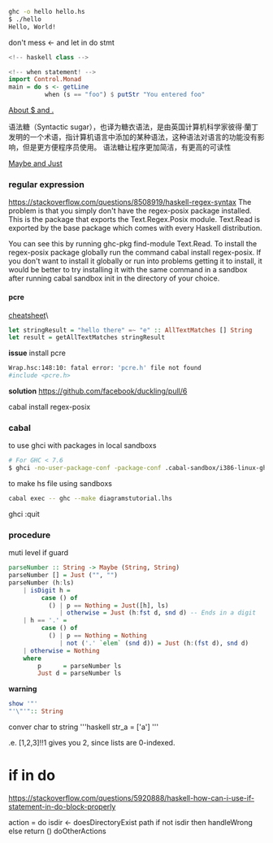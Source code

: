 ```bash
ghc -o hello hello.hs
$ ./hello
Hello, World!
```


don't mess <- and let in do stmt


```haskell
<!-- haskell class -->
```


```haskell
<!-- when statement! -->
import Control.Monad
main = do s <- getLine
          when (s == "foo") $ putStr "You entered foo"
```

[About $ and .](https://stackoverflow.com/questions/940382/what-is-the-difference-between-dot-and-dollar-sign)


语法糖（Syntactic sugar），也译为糖衣语法，是由英国计算机科学家彼得·蘭丁发明的一个术语，指计算机语言中添加的某种语法，这种语法对语言的功能没有影响，但是更方便程序员使用。 语法糖让程序更加简洁，有更高的可读性


[Maybe and Just](https://stackoverflow.com/questions/18808258/what-does-the-just-syntax-mean-in-haskell)


### regular expression
https://stackoverflow.com/questions/8508919/haskell-regex-syntax
The problem is that you simply don't have the regex-posix package installed. This is the package that exports the Text.Regex.Posix module.  Text.Read is exported by the base package which comes with every Haskell distribution.

You can see this by running ghc-pkg find-module Text.Read. To install the regex-posix package globally run the command cabal install regex-posix. If you don't want to install it globally or run into problems getting it to install, it would be better to try installing it with the same command in a sandbox after running cabal sandbox init in the directory of your choice.

#### pcre
[cheatsheet](https://www.debuggex.com/cheatsheet/regex/pcre)\
```haskell
let stringResult = "hello there" =~ "e" :: AllTextMatches [] String
let result = getAllTextMatches stringResult
```
**issue**
install pcre 
```bash
Wrap.hsc:148:10: fatal error: 'pcre.h' file not found
#include <pcre.h>
```
**solution**
https://github.com/facebook/duckling/pull/6

cabal install regex-posix
### cabal
to use ghci with packages in local sandboxs
```bash
# For GHC < 7.6
$ ghci -no-user-package-conf -package-conf .cabal-sandbox/i386-linux-ghc-7.4.2-packages.conf.d
```
to make hs file using sandboxs
```bash
cabal exec -- ghc --make diagramstutorial.lhs
```

ghci
:quit 


### procedure
muti level if guard
```haskell
parseNumber :: String -> Maybe (String, String)
parseNumber [] = Just ("", "")
parseNumber (h:ls)
    | isDigit h =
         case () of
           () | p == Nothing = Just([h], ls)
              | otherwise = Just (h:fst d, snd d) -- Ends in a digit
    | h == '.' =
         case () of
           () | p == Nothing = Nothing
              | not ('.' `elem` (snd d)) = Just (h:(fst d), snd d)
    | otherwise = Nothing
    where 
        p      = parseNumber ls
        Just d = parseNumber ls
```

**warning**
```haskell
show '"'
"'\"'":: String
```
conver char to string
'''haskell
str_a = ['a']
'''

.e. [1,2,3]!!1 gives you 2, since lists are 0-indexed.

# if in do
https://stackoverflow.com/questions/5920888/haskell-how-can-i-use-if-statement-in-do-block-properly

action = do
    isdir <- doesDirectoryExist path
    if not isdir
        then handleWrong
        else return ()
    doOtherActions
